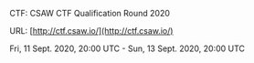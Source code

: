 CTF: CSAW CTF Qualification Round 2020

URL: [http://ctf.csaw.io/](http://ctf.csaw.io/)

Fri, 11 Sept. 2020, 20:00 UTC - Sun, 13 Sept. 2020, 20:00 UTC
